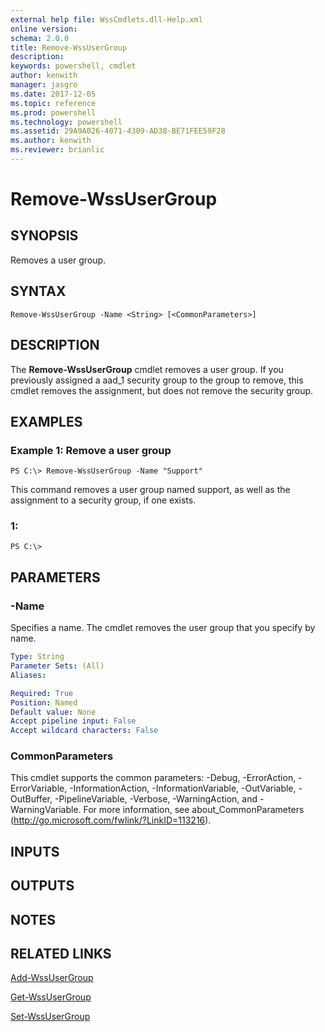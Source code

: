```yaml
---
external help file: WssCmdlets.dll-Help.xml
online version: 
schema: 2.0.0
title: Remove-WssUserGroup
description: 
keywords: powershell, cmdlet
author: kenwith
manager: jasgro
ms.date: 2017-12-05
ms.topic: reference
ms.prod: powershell
ms.technology: powershell
ms.assetid: 29A9A026-4071-4309-AD38-BE71FEE59F28
ms.author: kenwith
ms.reviewer: brianlic
---
```


# Remove-WssUserGroup

## SYNOPSIS
Removes a user group.

## SYNTAX

```
Remove-WssUserGroup -Name <String> [<CommonParameters>]
```

## DESCRIPTION
The **Remove-WssUserGroup** cmdlet removes a user group.
If you previously assigned a aad_1 security group to the group to remove, this cmdlet removes the assignment, but does not remove the security group.

## EXAMPLES

### Example 1: Remove a user group
```
PS C:\> Remove-WssUserGroup -Name "Support"
```

This command removes a user group named support, as well as the assignment to a security group, if one exists.

### 1:
```
PS C:\>
```

## PARAMETERS

### -Name
Specifies a name.
The cmdlet removes the user group that you specify by name.

```yaml
Type: String
Parameter Sets: (All)
Aliases: 

Required: True
Position: Named
Default value: None
Accept pipeline input: False
Accept wildcard characters: False
```

### CommonParameters
This cmdlet supports the common parameters: -Debug, -ErrorAction, -ErrorVariable, -InformationAction, -InformationVariable, -OutVariable, -OutBuffer, -PipelineVariable, -Verbose, -WarningAction, and -WarningVariable. For more information, see about_CommonParameters (http://go.microsoft.com/fwlink/?LinkID=113216).

## INPUTS

## OUTPUTS

## NOTES

## RELATED LINKS

[Add-WssUserGroup](./Add-WssUserGroup.md)

[Get-WssUserGroup](./Get-WssUserGroup.md)

[Set-WssUserGroup](./Set-WssUserGroup.md)
